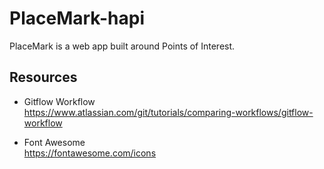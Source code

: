 # PlaceMark-hapi

PlaceMark is a web app built around Points of Interest.


## Resources
* Gitflow Workflow \
https://www.atlassian.com/git/tutorials/comparing-workflows/gitflow-workflow

* Font Awesome \
https://fontawesome.com/icons